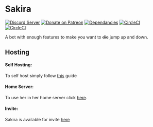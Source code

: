 # Sakira

[![Discord Server](https://discordapp.com/api/guilds/357272833824522250/embed.png)](https://discord.gg/ZPmq7EQ)
[![Donate on Patreon](https://img.shields.io/badge/patreon-donate-orange.svg)](https://www.patreon.com/axelgreavette)
[![Dependancies](https://david-dm.org/axelgreavette/Sakira.svg)](https://david-dm.org/axelgreavette/Sakira)
[![CircleCI](https://circleci.com/gh/axelgreavette/Sakira.svg?style=shield)](https://circleci.com/gh/axelgreavette/Sakira)
[![CircleCI](https://discordbots.org/api/widget/owner/477658589742497792.svg)](https://discordbots.org/bot/477658589742497792)


A bot with enough features to make you want to ~~die~~ jump up and down.

## Hosting

#### Self Hosting:
To self host simply follow [this](https://github.com/axelgreavette/Sakira/wiki/Self-hosting) guide

#### Home Server:

To use her in her home server click [here](https://discord.gg/ZPmq7EQ).

#### Invite: 

Sakira is available for invite [here](https://discordapp.com/oauth2/authorize?client_id=477658589742497792&permissions=8&scope=bot)
